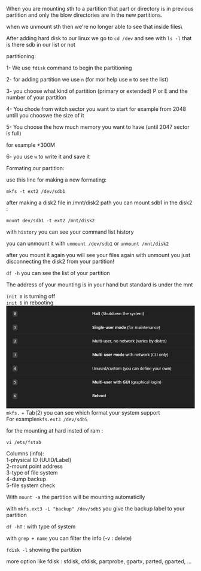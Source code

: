 When you are mounting sth to a partition that part or directory is in previous partition and only the blow directories are in the new partitions.

when we unmount sth then we're no longer able to see that inside files\

After adding hard disk to our linux we go to `cd /dev`
and see with `ls -l` that is there sdb in our list or not

partitioning:

1- We use `fdisk` command to begin the partitioning

2- for adding partition we use `n` (for mor help use `m` to see the list)

3- you choose what kind of partition (primary or extended) P or E and the number of your partition

4- You chode from witch sector you want to start
for example from 2048 untill you chooswe the size of it

5- You choose the how much memory you want to have (until 2047 sector is full)

for example +300M

6- you use `w` to write it and save it

ّFormating our partition:

use this line for making a new formating:

```
mkfs -t ext2 /dev/sdb1
```

after making a disk2 file in /mnt/disk2 path you can mount sdb1 in the disk2 :

```
mount dev/sdb1 -t ext2 /mnt/disk2
```

with `history` you can see your command list history

you can unmount it with `unmount /dev/sdb1` or `unmount /mnt/disk2`

after you mount it again you will see your files again
with unmount you just disconnecting the disk2 from your partition!

`df -h` you can see the list of your partition

The address of your mounting is in your hand but standard is under the mnt

`init 0` is turning off  
`init 6` in rebooting
![alt text](assets/image8.png)
`mkfs.` + Tab(2) you can see which format your system support  
For example`mkfs.ext3 /dev/sdb5`

for the mounting at hard insted of ram :

```
vi /ets/fstab
```

Columns (info):  
1-physical ID (UUID/Label)  
2-mount point address  
3-type of file system  
4-dump backup  
5-file system check

With `mount -a` the partition will be mounting automaticlly

with `mkfs.ext3 -L "backup" /dev/sdb5` you give the backup label to your partition

`df -hT` : with type of system

with `grep + name` you can filter the info (-v : delete)

`fdisk -l` showing the partition

more option like fdisk :
sfdisk, cfdisk, partprobe, gpartx, parted, gparted, ...
